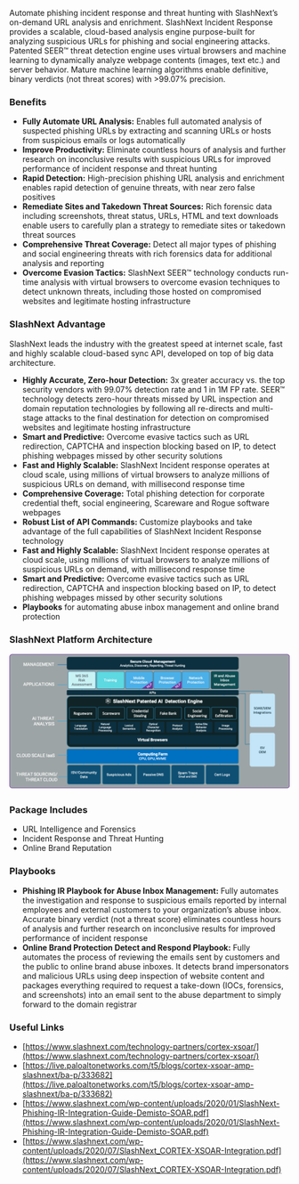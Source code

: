 Automate phishing incident response and threat hunting with SlashNext’s on-demand URL analysis and enrichment. SlashNext Incident Response provides a scalable, cloud-based analysis engine purpose-built for analyzing suspicious URLs for phishing and social engineering attacks. Patented SEER™ threat detection engine uses virtual browsers and machine learning to dynamically analyze webpage contents (images, text etc.) and server behavior. Mature machine learning algorithms enable definitive, binary verdicts (not threat scores) with >99.07% precision.

### Benefits
* **Fully Automate URL Analysis:** Enables full automated analysis of suspected phishing URLs by extracting and scanning URLs or hosts from suspicious emails or logs automatically 
* **Improve Productivity:** Eliminate countless hours of analysis and further research on inconclusive results with suspicious URLs for improved performance of incident response and threat hunting
* **Rapid Detection:** High-precision phishing URL analysis and enrichment enables rapid detection of genuine threats, with near zero false positives 
* **Remediate Sites and Takedown Threat Sources:** Rich forensic data including screenshots, threat status, URLs, HTML and text downloads enable users to carefully plan a strategy to remediate sites or takedown threat sources
* **Comprehensive Threat Coverage:** Detect all major types of phishing and social engineering threats with rich forensics data for additional analysis and reporting 
* **Overcome Evasion Tactics:** SlashNext SEER™ technology conducts run-time analysis with virtual browsers to overcome evasion techniques to detect unknown threats, including those hosted on compromised websites and legitimate hosting infrastructure 

### SlashNext Advantage
SlashNext leads the industry with the greatest speed at internet scale, fast and highly scalable cloud-based sync API, developed on top of big data architecture.
* **Highly Accurate, Zero-hour Detection:** 3x greater accuracy vs. the top security vendors with 99.07% detection rate and 1 in 1M FP rate. SEER™ technology detects zero-hour threats missed by URL inspection and domain reputation technologies by following all re-directs and multi-stage attacks to the final destination for detection on compromised websites and legitimate hosting infrastructure
* **Smart and Predictive:** Overcome evasive tactics such as URL redirection, CAPTCHA and inspection blocking based on IP, to detect phishing webpages missed by other security solutions
* **Fast and Highly Scalable:** SlashNext Incident response operates at cloud scale, using millions of virtual browsers to analyze millions of suspicious URLs on demand, with millisecond response time
* **Comprehensive Coverage:** Total phishing detection for corporate credential theft, social engineering, Scareware and Rogue software webpages 
* **Robust List of API Commands:** Customize playbooks and take advantage of the full capabilities of SlashNext Incident Response technology
* **Fast and Highly Scalable:** SlashNext Incident response operates at cloud scale, using millions of virtual browsers to analyze millions of suspicious URLs on demand, with millisecond response time
* **Smart and Predictive:** Overcome evasive tactics such as URL redirection, CAPTCHA and inspection blocking based on IP, to detect phishing webpages missed by other security solutions
* **Playbooks** for automating abuse inbox management and online brand protection

### SlashNext Platform Architecture
![Architecture](binary_files/xu3e0n5j0w1ppfsydx7p5o2xrco1klsm.png)

### Package Includes
* URL Intelligence and Forensics
* Incident Response and Threat Hunting
* Online Brand Reputation

### Playbooks
* **Phishing IR Playbook for Abuse Inbox Management:** Fully automates the investigation and response to suspicious emails reported by internal employees and external customers to your organization’s abuse inbox. Accurate binary verdict (not a threat score) eliminates countless hours of analysis and further research on inconclusive results for improved performance of incident response 
* **Online Brand Protection Detect and Respond Playbook:** Fully automates the process of reviewing the emails sent by customers and the public to online brand abuse inboxes. It detects brand impersonators and malicious URLs using deep inspection of website content and packages everything required to request a take-down (IOCs, forensics, and screenshots) into an email sent to the abuse department to simply forward to the domain registrar

### Useful Links
* [https://www.slashnext.com/technology-partners/cortex-xsoar/](https://www.slashnext.com/technology-partners/cortex-xsoar/)
* [https://live.paloaltonetworks.com/t5/blogs/cortex-xsoar-amp-slashnext/ba-p/333682](https://live.paloaltonetworks.com/t5/blogs/cortex-xsoar-amp-slashnext/ba-p/333682)
* [https://www.slashnext.com/wp-content/uploads/2020/01/SlashNext-Phishing-IR-Integration-Guide-Demisto-SOAR.pdf](https://www.slashnext.com/wp-content/uploads/2020/01/SlashNext-Phishing-IR-Integration-Guide-Demisto-SOAR.pdf)
* [https://www.slashnext.com/wp-content/uploads/2020/07/SlashNext_CORTEX-XSOAR-Integration.pdf](https://www.slashnext.com/wp-content/uploads/2020/07/SlashNext_CORTEX-XSOAR-Integration.pdf)
